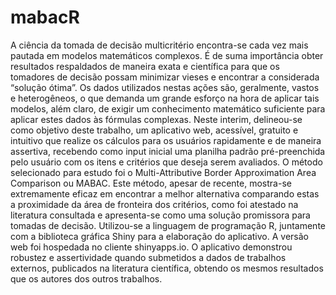 # mabacR
A ciência da tomada de decisão multicritério encontra-se cada vez mais pautada em
modelos matemáticos complexos. É de suma importância obter resultados respaldados de
maneira exata e científica para que os tomadores de decisão possam minimizar vieses e
encontrar a considerada “solução ótima”. Os dados utilizados nestas ações são, geralmente,
vastos e heterogêneos, o que demanda um grande esforço na hora de aplicar tais modelos,
além claro, de exigir um conhecimento matemático suficiente para aplicar estes dados às
fórmulas complexas. Neste interim, delineou-se como objetivo deste trabalho,
um aplicativo web, acessível, gratuito e intuitivo que realize os cálculos para os
usuários rapidamente e de maneira assertiva, recebendo como input inicial uma planilha
padrão pré-preenchida pelo usuário com os itens e critérios que deseja serem avaliados. O
método selecionado para estudo foi o Multi-Attributive Border Approximation Area
Comparison ou MABAC. Este método, apesar de recente, mostra-se extremamente eficaz
em encontrar a melhor alternativa comparando estas a proximidade da área de fronteira dos
critérios, como foi atestado na literatura consultada e apresenta-se como uma solução
promissora para tomadas de decisão. Utilizou-se a linguagem de programação R,
juntamente com a biblioteca gráfica Shiny para a elaboração do aplicativo. A versão web foi
hospedada no cliente shinyapps.io. O aplicativo demonstrou robustez e assertividade
quando submetidos a dados de trabalhos externos, publicados na literatura científica,
obtendo os mesmos resultados que os autores dos outros trabalhos.


